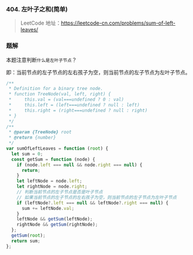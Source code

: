 ### 404. 左叶子之和(简单)

> LeetCode 地址：https://leetcode-cn.com/problems/sum-of-left-leaves/

### 题解

本题注意判断`什么是左叶子节点`？

即：当前节点的左子节点的左右孩子为空，则当前节点的左子节点为左叶子节点。

```js
/**
 * Definition for a binary tree node.
 * function TreeNode(val, left, right) {
 *     this.val = (val===undefined ? 0 : val)
 *     this.left = (left===undefined ? null : left)
 *     this.right = (right===undefined ? null : right)
 * }
 */
/**
 * @param {TreeNode} root
 * @return {number}
 */
var sumOfLeftLeaves = function (root) {
  let sum = 0;
  const getSum = function (node) {
    if (node.left === null && node.right === null) {
      return;
    }
    let leftNode = node.left;
    let rightNode = node.right;
    // 判断当前节点的左子节点是否是叶子节点
    // 如果当前节点的左子节点的左右孩子为空，则当前节点的左子节点为左叶子节点
    if (leftNode?.left === null && leftNode?.right === null) {
      sum += leftNode.val;
    }
    leftNode && getSum(leftNode);
    rightNode && getSum(rightNode);
  };
  getSum(root);
  return sum;
};
```
